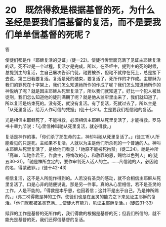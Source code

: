 # 20　既然得救是根据基督的死，为什么圣经是要我们信基督的复活，而不是要我们单单信基督的死呢？


答

使徒们都是作「耶稣复活的见证」(徒一22)。使徒行传里面充满了见证主耶稣复活的话。死不过是一个过程，复活才是完成。所以，在圣经中，提到主的死的时候，总提到主的复活，主自己屡次告诉门徒，祂要被杀，但祂不就停在死上，总是接下去说，第三日我要复活。复活是死的结束，要复活了，死所作的才作成。主耶稣为我们的罪死在十字架上，我们怎么知道祂所作的作成了呢？我们怎么知道祂所作的神悦纳了呢？就是因主耶稣从死里复活了，所以我们就知道了。好比一个犯人被处徒刑，我们怎么知道他的徒刑满期了呢？就是他从监牢里出来了，我们就知道了。所以复活是结束死的。没有死，就没有复活。有了复活，死就过去了。所以主是「从死里复活，给万人作可信的凭据」(徒十七31)。主是要我们相信祂的复活。

光是相信主耶稣死了，不能得救，必须相信主耶稣从死里复活了，才能得救。罗马书十章九节说：「心里信神叫祂从死里复活，就必得救。」

复活是神作的事。「你们杀了那生命的主，神却叫祂从死里复活了。」(徒三15)人所能看见的只是死。主如果不复活，人就以为主是他们所杀死的一个普通的人。神叫主耶稣从死里复活了，是给他们看见：「祂原不能被死拘禁」(徒二24)。祂是神所「高举，叫祂作君王，作救主，将悔改的心，和赦罪的恩，赐给以色列人」的(徒五30-31)。「祂是神所立定的，要作审判死人活人的主。……凡信祂的人，必因祂的名，得蒙赦罪。」(徒十42-43)

相信复活，这不是人所能作得到的。人若没有圣灵的感动，就不会相信主耶稣从死里复活了。口是心非的随便说说，那是另一件事。真的从心里相信，若不是圣灵的工作，人是不能的。「得救是本乎恩，也因着信；这并不是出于自己，乃是神所赐的。」(弗二8)得救是神的工作。使徒们也是在圣灵的能力之下来见证主耶稣的复活。「他们就都被圣灵充满……使徒大有能力，见证主耶稣复活。」(徒四31-33)

赎罪的工作是基督的死所作的，我们得救的根据是基督的死；但我们所信的，就不能光是基督的死，我们还得信基督的复活。